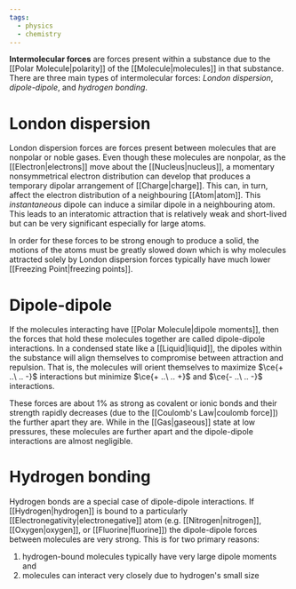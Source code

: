 ```yaml
---
tags:
  - physics
  - chemistry
---
```

**Intermolecular forces** are forces present within a substance due to the [[Polar Molecule|polarity]] of the [[Molecule|molecules]] in that substance. There are three main types of intermolecular forces: *London dispersion*, *dipole-dipole*, and *hydrogen bonding*.
# London dispersion
London dispersion forces are forces present between molecules that are nonpolar or noble gases. Even though these molecules are nonpolar, as the [[Electron|electrons]] move about the [[Nucleus|nucleus]], a momentary nonsymmetrical electron distribution can develop that produces a temporary dipolar arrangement of [[Charge|charge]]. This can, in turn, affect the electron distribution of a neighbouring [[Atom|atom]]. This *instantaneous* dipole can induce a similar dipole in a neighbouring atom. This leads to an interatomic attraction that is relatively weak and short-lived but can be very significant especially for large atoms.

In order for these forces to be strong enough to produce a solid, the motions of the atoms must be greatly slowed down which is why molecules attracted solely by London dispersion forces typically have much lower [[Freezing Point|freezing points]].
# Dipole-dipole
If the molecules interacting have [[Polar Molecule|dipole moments]], then the forces that hold these molecules together are called dipole-dipole interactions. In a condensed state like a [[Liquid|liquid]], the dipoles within the substance will align themselves to compromise between attraction and repulsion. That is, the molecules will orient themselves to maximize $\ce{+ ..\ ..  -}$ interactions but minimize $\ce{+ ..\ .. +}$ and $\ce{- ..\ .. -}$ interactions.

These forces are about $1\%$ as strong as covalent or ionic bonds and their strength rapidly decreases (due to the [[Coulomb's Law|coulomb force]]) the further apart they are. While in the [[Gas|gaseous]] state at low pressures, these molecules are further apart and the dipole-dipole interactions are almost negligible. 
# Hydrogen bonding
Hydrogen bonds are a special case of dipole-dipole interactions. If [[Hydrogen|hydrogen]] is bound to a particularly [[Electronegativity|electronegative]] atom (e.g. [[Nitrogen|nitrogen]], [[Oxygen|oxygen]], or [[Fluorine|fluorine]]) the dipole-dipole forces between molecules are very strong. This is for two primary reasons:
1) hydrogen-bound molecules typically have very large dipole moments and
2) molecules can interact very closely due to hydrogen's small size
